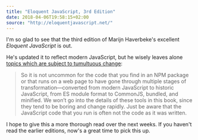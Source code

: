 ```yaml
---
title: "Eloquent JavaScript, 3rd Edition"
date: 2018-04-06T19:58:15+02:00
source: "http://eloquentjavascript.net/"
---
```


I'm so glad to see that the third edition of Marijn Haverbeke's excellent <cite>Eloquent JavaScript</cite> is out.

He's updated it to reflect modern JavaScript, but he wisely leaves alone [topics which are subject to tumultuous change](http://eloquentjavascript.net/10_modules.html#p_0kzBnsBjVM):

> So it is not uncommon for the code that you find in an NPM package or that runs on a web page to have gone through multiple stages of transformation—converted from modern JavaScript to historic JavaScript, from ES module format to CommonJS, bundled, and minified. We won’t go into the details of these tools in this book, since they tend to be boring and change rapidly. Just be aware that the JavaScript code that you run is often not the code as it was written.

I hope to give this a more thorough read over the next weeks. If you haven't read the earlier editions, now's a great time to pick this up.
